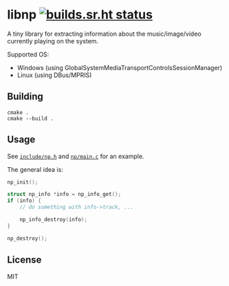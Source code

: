 # libnp [![builds.sr.ht status](https://builds.sr.ht/~delthas/libnp.svg)](https://builds.sr.ht/~delthas/libnp)

A tiny library for extracting information about the music/image/video currently playing on the system.

Supported OS:
- Windows (using GlobalSystemMediaTransportControlsSessionManager)
- Linux (using DBus/MPRIS)

## Building

```
cmake .
cmake --build .
```

## Usage

See [`include/np.h`](include/np.h) and [`np/main.c`](np/main.c) for an example.

The general idea is:
```c
np_init();

struct np_info *info = np_info_get();
if (info) {
    // do something with info->track, ...

    np_info_destroy(info);
}

np_destroy();
```

## License

MIT
